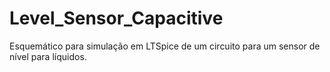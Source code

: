 # Level_Sensor_Capacitive

Esquemático para simulação em LTSpice de um circuito para um sensor de nível para líquidos.
